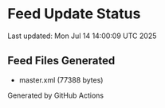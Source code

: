 # Feed Update Status
Last updated: Mon Jul 14 14:00:09 UTC 2025

## Feed Files Generated
- master.xml (77388 bytes)

Generated by GitHub Actions
